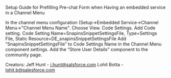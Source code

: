 Setup Guide for Prefilling Pre-chat Form when Having an embedded service in a Channel Menu 

In the channel menu configuration (Setup->Embedded Service->Channel Menu->"Channel Menu Name". Choose View. Code Settings. Add Code setting. Code Setting Name=SnapinsSnippetSettingsFile, Type=Settings File, Static Resource=DE_snapinsSnippetSettingsFile
Add “SnapinsSnippetSettingsFile” to Code Settings Name in the Channel Menu component settings.
Add the “Store User Details” component to the community page.

Creators:
Jeff Hunt - j.hunt@salsforce.com
Lohit Botta - lohit.b@salesforce.com

